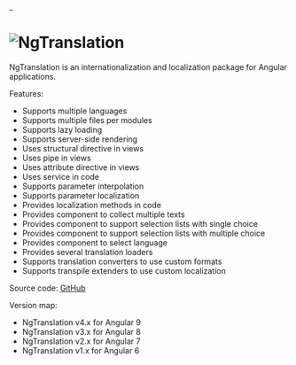<!-- ======================================================================
--- Search engine
title:          NgTranslation
keywords:       home
description:    Home page of NgTranslation i18n & l10n package for Angular.
--- Menu system
order:          
text:           
hidden:         false
umbel:          false
--- Page properties
id:             
document:       
layout:         
searchable:     true
======================================================================= -->_

# ![NgTranslation](/images/ng-translation-70.png "NgTranslation")

NgTranslation is an internationalization and localization  package
for Angular applications.

Features:

* Supports multiple languages
* Supports multiple files per modules
* Supports lazy loading
* Supports server-side rendering
* Uses structural directive in views
* Uses pipe in views
* Uses attribute directive in views
* Uses service in code
* Supports parameter interpolation
* Supports parameter localization
* Provides localization methods in code
* Provides component to collect multiple texts
* Provides component to support selection lists with single choice
* Provides component to support selection lists with multiple choice
* Provides component to select language
* Provides several translation loaders
* Supports translation converters to use custom formats
* Supports transpile extenders to use custom localization

Source code: [GitHub](https://github.com/logikum/ng-translation)

Version map:

* NgTranslation v4.x for Angular 9
* NgTranslation v3.x for Angular 8
* NgTranslation v2.x for Angular 7
* NgTranslation v1.x for Angular 6
